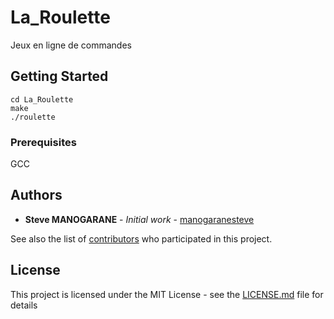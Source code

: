# La_Roulette
Jeux en ligne de commandes

## Getting Started

```
cd La_Roulette
make
./roulette
```

### Prerequisites

GCC

## Authors

* **Steve MANOGARANE** - *Initial work* - [manogaranesteve](https://github.com/manogaranesteve)

See also the list of [contributors](https://github.com/manogaranesteve) who participated in this project.

## License

This project is licensed under the MIT License - see the [LICENSE.md](LICENSE.md) file for details


